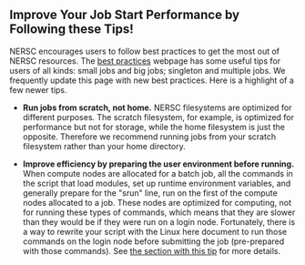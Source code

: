 ## Improve Your Job Start Performance by Following these Tips!

NERSC encourages users to follow best practices to get the most out of NERSC
resources. The [best practices](https://docs.nersc.gov/jobs/best-practices)
webpage has some useful tips for users of all kinds: small jobs and big jobs; 
singleton and multiple jobs. We frequently update this page with new best
practices. Here is a highlight of a few newer tips.

- **Run jobs from scratch, not home.**
NERSC filesystems are optimized for different purposes. The scratch filesystem,
for example, is optimized for performance but not for storage, while the home
filesystem is just the opposite. Therefore we recommend running jobs from your
scratch filesystem rather than your home directory.

- **Improve efficiency by preparing the user environment before running.**
When compute nodes are allocated for a batch job, all the commands in the script
that load modules, set up runtime environment variables, and generally prepare
for the "srun" line, run on the first of the compute nodes allocated to a job.
These nodes are optimized for computing, not for running these types of
commands, which means that they are slower than they would be if they were run
on a login node. Fortunately, there is a way to rewrite your script with the
Linux here document to run those commands on the login node before submitting
the job (pre-prepared with those commands). See [the section with this 
tip](https://docs.nersc.gov/jobs/best-practices/#improve-efficiency-by-preparing-user-environment-before-running)
for more details.
